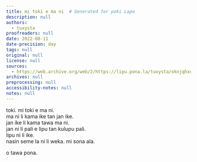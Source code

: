 ```yaml
---
title: mi toki e ma ni  # Generated for poki Lapo
description: null
authors:
  - tuxysta
proofreaders: null
date: 2022-08-11
date-precision: day
tags: null
original: null
license: null
sources:
  - https://web.archive.org/web/2/https://lipu.pona.la/tuxysta/oknjqhxup0
archives: null
preprocessing: null
accessibility-notes: null
notes: null
---
```


toki. mi toki e ma ni.  
ma ni li kama ike tan jan ike.  
jan ike li kama tawa ma ni.  
jan ni li pali e lipu tan kulupu pali.  
lipu ni li ike.  
nasin seme la ni li weka. mi sona ala.

o tawa pona. 
